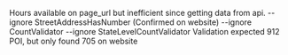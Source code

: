 Hours available on page_url but inefficient since getting data from api.
--ignore StreetAddressHasNumber (Confirmed on website)
--ignore CountValidator --ignore StateLevelCountValidator Validation expected 912 POI, but only found 705 on website

